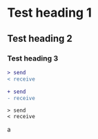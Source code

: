 # Test heading 1

## Test heading 2

### Test heading 3

```diff
> send
< receive
```

```diff
+ send
- receive
```

```
> send
< receive
```

a

